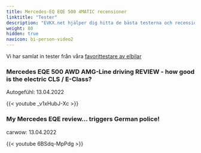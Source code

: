 ```yaml
---
title: Mercedes-EQ EQE 500 4MATIC recensioner
linktitle: "Tester"
description: "EVKX.net hjälper dig hitta de bästa testerna och recensionerna av denna modell."
weight: 80
hidden: true
navicon: bi-person-video2
---
```

Vi har samlat in tester från våra [favorittestare av elbilar](../../../../../guides/evreviewers/)

<div class="container text-center shadow p-2 pe-4 mb-5 bg-body-tertiary rounded border">
<h3>Mercedes EQE 500 AWD AMG-Line driving REVIEW - how good is the electric CLS / E-Class?</h3>
<p>Autogefühl: 13.04.2022</p>

{{< youtube _v1xHubJ-Xc >}}

</div>
<div class="container text-center shadow p-2 pe-4 mb-5 bg-body-tertiary rounded border">
<h3>My Mercedes EQE review... triggers German police!</h3>
<p>carwow: 13.04.2022</p>

{{< youtube 6BSdq-MpPdg >}}

</div>
